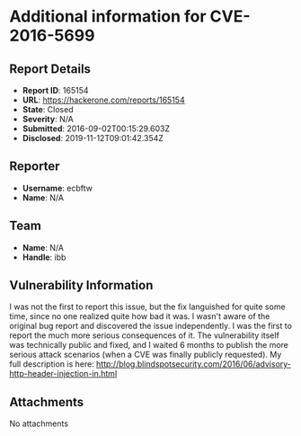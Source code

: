 # Additional information for CVE-2016-5699

## Report Details
- **Report ID**: 165154
- **URL**: https://hackerone.com/reports/165154
- **State**: Closed
- **Severity**: N/A
- **Submitted**: 2016-09-02T00:15:29.603Z
- **Disclosed**: 2019-11-12T09:01:42.354Z

## Reporter
- **Username**: ecbftw
- **Name**: N/A

## Team
- **Name**: N/A
- **Handle**: ibb

## Vulnerability Information
I was not the first to report this issue, but the fix languished for quite some time, since no one realized quite how bad it was.  I wasn't aware of the original bug report and discovered the issue independently.  I was the first to report the much more serious consequences of it.  The vulnerability itself was technically public and fixed, and I waited 6 months to publish the more serious attack scenarios (when a CVE was finally publicly requested).  My full description is here:
  http://blog.blindspotsecurity.com/2016/06/advisory-http-header-injection-in.html

## Attachments
No attachments

